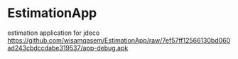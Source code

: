 # EstimationApp
estimation application for jdeco
https://github.com/wisamqasem/EstimationApp/raw/7ef57ff12566130bd060ad243cbdccdabe319537/app-debug.apk
